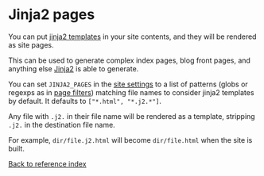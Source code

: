 # Jinja2 pages

You can put [jinja2 templates](templates.md) in your site contents, and they
will be rendered as site pages.

This can be used to generate complex index pages, blog front pages, and
anything else [Jinja2](http://jinja.pocoo.org/) is able to generate.

You can set `JINJA2_PAGES` in the [site settings](settings.md) to a list of
patterns (globs or regexps as in [page filters](page_filter.md)) matching file
names to consider jinja2 templates by default. It defaults to
`["*.html", "*.j2.*"]`.

Any file with `.j2.` in their file name will be rendered as a template,
stripping `.j2.` in the destination file name.

For example, `dir/file.j2.html` will become `dir/file.html` when the site is
built.

[Back to reference index](reference.md)
